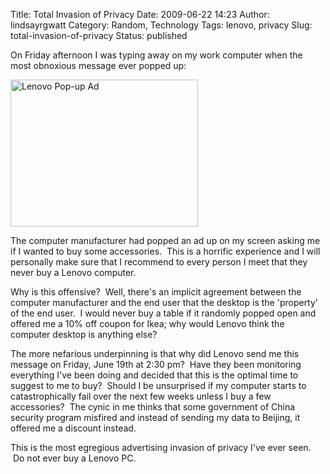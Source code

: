 Title: Total Invasion of Privacy
Date: 2009-06-22 14:23
Author: lindsayrgwatt
Category: Random, Technology
Tags: lenovo, privacy
Slug: total-invasion-of-privacy
Status: published

On Friday afternoon I was typing away on my work computer when the most obnoxious message ever popped up:

<img src="{static}/images/2009/06/lenovo_ad-300x235.jpg" title="Lenovo Pop-up Ad" class="aligncenter size-medium " width="300" height="235" alt="Lenovo Pop-up Ad" />

The computer manufacturer had popped an ad up on my screen asking me if I wanted to buy some accessories.  This is a horrific experience and I will personally make sure that I recommend to every person I meet that they never buy a Lenovo computer.

Why is this offensive?  Well, there's an implicit agreement between the computer manufacturer and the end user that the desktop is the 'property' of the end user.  I would never buy a table if it randomly popped open and offered me a 10% off coupon for Ikea; why would Lenovo think the computer desktop is anything else?

The more nefarious underpinning is that why did Lenovo send me this message on Friday, June 19th at 2:30 pm?  Have they been monitoring everything I've been doing and decided that this is the optimal time to suggest to me to buy?  Should I be unsurprised if my computer starts to catastrophically fail over the next few weeks unless I buy a few accessories?  The cynic in me thinks that some government of China security program misfired and instead of sending my data to Beijing, it offered me a discount instead.

This is the most egregious advertising invasion of privacy I've ever seen.  Do not ever buy a Lenovo PC.
